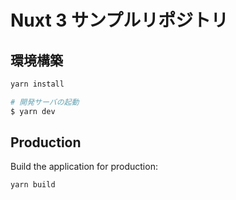 # Nuxt 3 サンプルリポジトリ

## 環境構築

```bash
yarn install

# 開発サーバの起動
$ yarn dev
```

## Production

Build the application for production:

```bash
yarn build
```
